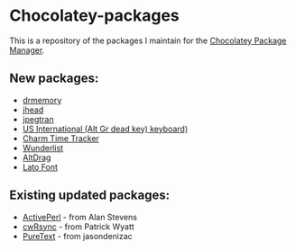 # Chocolatey-packages

This is a repository of the packages I maintain for the [Chocolatey Package Manager](http://chocolatey.org/).

## New packages:

 * [drmemory](http://www.drmemory.org/)
 * [jhead](http://www.sentex.net/~mwandel/jhead/)
 * [jpegtran](http://jpegclub.org/jpegtran/)
 * [US International (Alt Gr dead key) keyboard)](https://code.google.com/p/usialtgr/)
 * [Charm Time Tracker](https://github.com/KDAB/Charm)
 * [Wunderlist](https://www.wunderlist.com/)
 * [AltDrag](https://code.google.com/p/altdrag/)
 * [Lato Font](http://latofonts.com/)

## Existing updated packages:
 * [ActivePerl](http://chocolatey.org/packages/ActivePerl) - from Alan Stevens
 * [cwRsync](http://chocolatey.org/packages/cwrsync) - from Patrick Wyatt
 * [PureText](http://chocolatey.org/packages/puretext) - from jasondenizac


